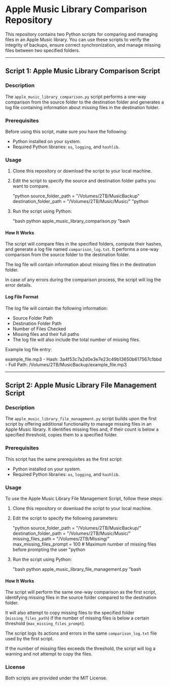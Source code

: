 # Apple Music Library Comparison Repository

This repository contains two Python scripts for comparing and managing files in an Apple Music library. You can use these scripts to verify the integrity of backups, ensure correct synchronization, and manage missing files between two specified folders.

---

## Script 1: Apple Music Library Comparison Script

### Description

The `apple_music_library_comparison.py` script performs a one-way comparison from the source folder to the destination folder and generates a log file containing information about missing files in the destination folder.

### Prerequisites

Before using this script, make sure you have the following:

- Python installed on your system.
- Required Python libraries: `os`, `logging`, and `hashlib`.

### Usage

1. Clone this repository or download the script to your local machine.

2. Edit the script to specify the source and destination folder paths you want to compare.

   "python
   source_folder_path = "/Volumes/2TB/MusicBackup"
   destination_folder_path = "/Volumes/2TB/Music/Music/"
   "python

3. Run the script using Python:

   "bash
   python apple_music_library_comparison.py
   "bash

#### How It Works

The script will compare files in the specified folders, compute their hashes, and generate a log file named `comparison_log.txt`. It performs a one-way comparison from the source folder to the destination folder.

The log file will contain information about missing files in the destination folder.

In case of any errors during the comparison process, the script will log the error details.

#### Log File Format

The log file will contain the following information:

- Source Folder Path
- Destination Folder Path
- Number of Files Checked
- Missing files and their full paths
- The log file will also include the total number of missing files.

Example log file entry:

example_file.mp3 - Hash: 3a4f53c7a2d0e3e7e23c49b13650b617567c1bbd - Full Path: /Volumes/2TB/MusicBackup/example_file.mp3


---

## Script 2: Apple Music Library File Management Script

### Description

The `apple_music_library_file_management.py` script builds upon the first script by offering additional functionality to manage missing files in an Apple Music library. It identifies missing files and, if their count is below a specified threshold, copies them to a specified folder.

### Prerequisites

This script has the same prerequisites as the first script:

- Python installed on your system.
- Required Python libraries: `os`, `logging`, and `hashlib`.

### Usage

To use the Apple Music Library File Management Script, follow these steps:

1. Clone this repository or download the script to your local machine.

2. Edit the script to specify the following parameters:

   "python
   source_folder_path = "/Volumes/2TB/MusicBackup/"
   destination_folder_path = "/Volumes/2TB/Music/Music/"
   missing_files_path = "/Volumes/2TB/Missing/"
   max_missing_files_prompt = 100  # Maximum number of missing files before prompting the user
   "python

3. Run the script using Python:

   "bash
   python apple_music_library_file_management.py
   "bash

#### How It Works

The script will perform the same one-way comparison as the first script, identifying missing files in the source folder compared to the destination folder.

It will also attempt to copy missing files to the specified folder (`missing_files_path`) if the number of missing files is below a certain threshold (`max_missing_files_prompt`).

The script logs its actions and errors in the same `comparison_log.txt` file used by the first script.

If the number of missing files exceeds the threshold, the script will log a warning and not attempt to copy the files.

### License

Both scripts are provided under the MIT License.
